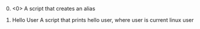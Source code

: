0. <0>
A script that creates an alias

1. Hello User
A script that prints hello user, where user is current linux user
